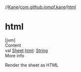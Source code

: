 //[Kane](../index.md)/[com.github.jomof.kane](index.md)/[html](html.md)



# html  
[jvm]  
Content  
val [Sheet](../com.github.jomof.kane.impl.sheet/-sheet/index.md).[html](html.md): [String](https://kotlinlang.org/api/latest/jvm/stdlib/kotlin/-string/index.html)  
More info  


Render the sheet as HTML

  



